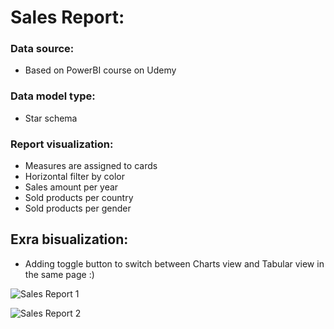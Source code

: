 # Sales Report:

### Data source:
- Based on PowerBI course on Udemy

### Data model type:
- Star schema

### Report visualization:
- Measures are assigned to cards
- Horizontal filter by color
- Sales amount per year
- Sold products per country
- Sold products per gender

## Exra bisualization:
- Adding toggle button to switch between Charts view and Tabular view in the same page :)


![Sales Report 1](https://user-images.githubusercontent.com/92275978/197238843-0a1b3f74-1710-4d89-8fd7-292f10a38d68.png)


![Sales Report 2](https://user-images.githubusercontent.com/92275978/197238932-c368a097-5043-4136-9bc3-03955b24e7ac.png)
